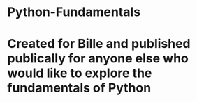 # Python-Fundamentals
# Created for Bille and published publically for anyone else who would like to explore the fundamentals of Python
